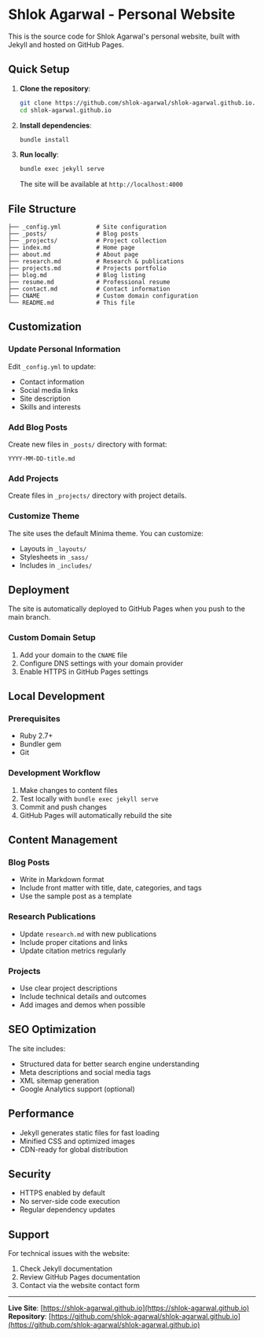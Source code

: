 # Shlok Agarwal - Personal Website

This is the source code for Shlok Agarwal's personal website, built with Jekyll and hosted on GitHub Pages.

## Quick Setup

1. **Clone the repository**:
   ```bash
   git clone https://github.com/shlok-agarwal/shlok-agarwal.github.io.git
   cd shlok-agarwal.github.io
   ```

2. **Install dependencies**:
   ```bash
   bundle install
   ```

3. **Run locally**:
   ```bash
   bundle exec jekyll serve
   ```
   
   The site will be available at `http://localhost:4000`

## File Structure

```
├── _config.yml          # Site configuration
├── _posts/              # Blog posts
├── _projects/           # Project collection
├── index.md             # Home page
├── about.md             # About page
├── research.md          # Research & publications
├── projects.md          # Projects portfolio
├── blog.md              # Blog listing
├── resume.md            # Professional resume
├── contact.md           # Contact information
├── CNAME                # Custom domain configuration
└── README.md            # This file
```

## Customization

### Update Personal Information
Edit `_config.yml` to update:
- Contact information
- Social media links
- Site description
- Skills and interests

### Add Blog Posts
Create new files in `_posts/` directory with format:
```
YYYY-MM-DD-title.md
```

### Add Projects
Create files in `_projects/` directory with project details.

### Customize Theme
The site uses the default Minima theme. You can customize:
- Layouts in `_layouts/`
- Stylesheets in `_sass/`
- Includes in `_includes/`

## Deployment

The site is automatically deployed to GitHub Pages when you push to the main branch.

### Custom Domain Setup
1. Add your domain to the `CNAME` file
2. Configure DNS settings with your domain provider
3. Enable HTTPS in GitHub Pages settings

## Local Development

### Prerequisites
- Ruby 2.7+
- Bundler gem
- Git

### Development Workflow
1. Make changes to content files
2. Test locally with `bundle exec jekyll serve`
3. Commit and push changes
4. GitHub Pages will automatically rebuild the site

## Content Management

### Blog Posts
- Write in Markdown format
- Include front matter with title, date, categories, and tags
- Use the sample post as a template

### Research Publications
- Update `research.md` with new publications
- Include proper citations and links
- Update citation metrics regularly

### Projects
- Use clear project descriptions
- Include technical details and outcomes
- Add images and demos when possible

## SEO Optimization

The site includes:
- Structured data for better search engine understanding
- Meta descriptions and social media tags
- XML sitemap generation
- Google Analytics support (optional)

## Performance

- Jekyll generates static files for fast loading
- Minified CSS and optimized images
- CDN-ready for global distribution

## Security

- HTTPS enabled by default
- No server-side code execution
- Regular dependency updates

## Support

For technical issues with the website:
1. Check Jekyll documentation
2. Review GitHub Pages documentation
3. Contact via the website contact form

---

**Live Site**: [https://shlok-agarwal.github.io](https://shlok-agarwal.github.io)  
**Repository**: [https://github.com/shlok-agarwal/shlok-agarwal.github.io](https://github.com/shlok-agarwal/shlok-agarwal.github.io)
